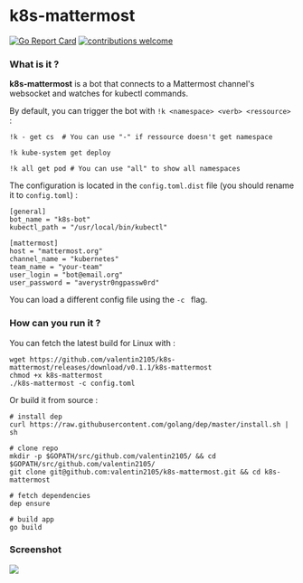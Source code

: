 # k8s-mattermost
[![Go Report Card](https://goreportcard.com/badge/github.com/valentin2105/k8s-mattermost)](https://goreportcard.com/report/github.com/valentin2105/k8s-mattermost)
[![contributions welcome](https://img.shields.io/badge/contributions-welcome-brightgreen.svg?style=flat)](https://github.com/dwyl/esta/issues)

### What is it ?
**k8s-mattermost** is a bot that connects to a Mattermost channel's websocket and watches for kubectl commands. 

By default, you can trigger the bot with `!k <namespace> <verb> <ressource>` :

```
!k - get cs  # You can use "-" if ressource doesn't get namespace

!k kube-system get deploy

!k all get pod # You can use "all" to show all namespaces
```

The configuration is located in the `config.toml.dist` file (you should rename it to `config.toml`) : 

```
[general]
bot_name = "k8s-bot"
kubectl_path = "/usr/local/bin/kubectl"

[mattermost]
host = "mattermost.org"
channel_name = "kubernetes"
team_name = "your-team"
user_login = "bot@email.org"
user_password = "averystr0ngpassw0rd"
```

You can load a different config file using the `-c ` flag. 


### How can you run it ?

You can fetch the latest build for Linux with :
```
wget https://github.com/valentin2105/k8s-mattermost/releases/download/v0.1.1/k8s-mattermost
chmod +x k8s-mattermost 
./k8s-mattermost -c config.toml
```

Or build it from source : 

```
# install dep
curl https://raw.githubusercontent.com/golang/dep/master/install.sh | sh

# clone repo
mkdir -p $GOPATH/src/github.com/valentin2105/ && cd $GOPATH/src/github.com/valentin2105/
git clone git@github.com:valentin2105/k8s-mattermost.git && cd k8s-mattermost 

# fetch dependencies
dep ensure

# build app
go build
```

### Screenshot
![](https://i.imgur.com/6eFvItT.png)

